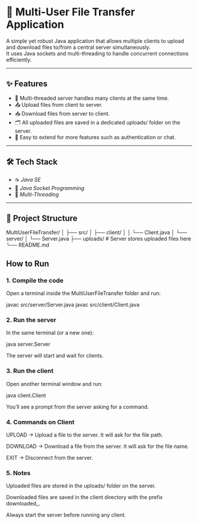 # 🚀 Multi-User File Transfer Application  

A simple yet robust Java application that allows multiple clients to upload and download files to/from a central server simultaneously.  
It uses Java sockets and multi-threading to handle concurrent connections efficiently.

---

## ✨ Features
- 🧵 Multi-threaded server handles many clients at the same time.
- 📤 Upload files from client to server.
- 📥 Download files from server to client.
- 🗂 All uploaded files are saved in a dedicated uploads/ folder on the server.
- 🔧 Easy to extend for more features such as authentication or chat.

---

## 🛠 Tech Stack
- ☕ *Java SE*  
- 🔌 *Java Socket Programming*  
- 🧵 *Multi-Threading*

---

## 📂 Project Structure

  
MultiUserFileTransfer/
│
├── src/
│   ├── client/
│   │   └── Client.java
│   └── server/
│       └── Server.java
├── uploads/         # Server stores uploaded files here
└── README.md
  

## How to Run

### 1. Compile the code  
Open a terminal inside the MultiUserFileTransfer folder and run:

javac src/server/Server.java
javac src/client/Client.java

### 2. Run the server
In the same terminal (or a new one):

java server.Server

The server will start and wait for clients.

### 3. Run the client
Open another terminal window and run:

java client.Client

You’ll see a prompt from the server asking for a command.

### 4. Commands on Client
UPLOAD → Upload a file to the server. It will ask for the file path.

DOWNLOAD → Download a file from the server. It will ask for the file name.

EXIT → Disconnect from the server.

### 5. Notes

Uploaded files are stored in the uploads/ folder on the server.

Downloaded files are saved in the client directory with the prefix downloaded_.

Always start the server before running any client.
